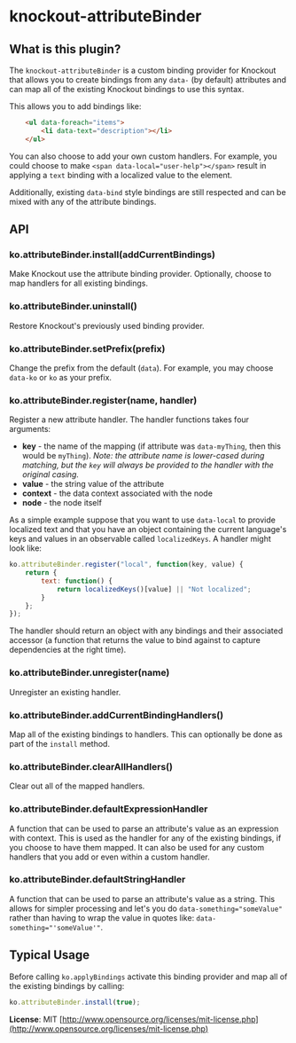 # knockout-attributeBinder

## What is this plugin?

The `knockout-attributeBinder` is a custom binding provider for Knockout that allows you to create bindings from any `data-` (by default) attributes and can map all of the existing Knockout bindings to use this syntax. 

This allows you to add bindings like:

```html
    <ul data-foreach="items">
        <li data-text="description"></li>
    </ul>
```
 
You can also choose to add your own custom handlers. For example, you could choose to make `<span data-local="user-help"></span>` result in applying a `text` binding with a localized value to the element.
 
Additionally, existing `data-bind` style bindings are still respected and can be mixed with any of the attribute bindings.

## API

### ko.attributeBinder.install(addCurrentBindings)

Make Knockout use the attribute binding provider. Optionally, choose to map handlers for all existing bindings.

### ko.attributeBinder.uninstall()

Restore Knockout's previously used binding provider.

### ko.attributeBinder.setPrefix(prefix)

Change the prefix from the default (`data`). For example, you may choose `data-ko` or `ko` as your prefix.

### ko.attributeBinder.register(name, handler)

Register a new attribute handler. The handler functions takes four arguments:

- **key** - the name of the mapping (if attribute was `data-myThing`, then this would be `myThing`). *Note: the attribute name is lower-cased during matching, but the `key` will always be provided to the handler with the original casing.*
- **value** - the string value of the attribute
- **context** - the data context associated with the node
- **node** - the node itself

As a simple example suppose that you want to use `data-local` to provide localized text and that you have an object containing the current language's keys and values in an observable called `localizedKeys`. A handler might look like:

```js
ko.attributeBinder.register("local", function(key, value) {
    return {
        text: function() {
            return localizedKeys()[value] || "Not localized";
        }
    };
});
```

The handler should return an object with any bindings and their associated accessor (a function that returns the value to bind against to capture dependencies at the right time).

### ko.attributeBinder.unregister(name)

Unregister an existing handler.

### ko.attributeBinder.addCurrentBindingHandlers()

Map all of the existing bindings to handlers. This can optionally be done as part of the `install` method.

### ko.attributeBinder.clearAllHandlers()

Clear out all of the mapped handlers.

### ko.attributeBinder.defaultExpressionHandler

A function that can be used to parse an attribute's value as an expression with context. This is used as the handler for any of the existing bindings, if you choose to have them mapped. It can also be used for any custom handlers that you add or even within a custom handler.

### ko.attributeBinder.defaultStringHandler

A function that can be used to parse an attribute's value as a string. This allows for simpler processing and let's you do `data-something="someValue"` rather than having to wrap the value in quotes like: `data-something="'someValue'"`.

## Typical Usage

Before calling `ko.applyBindings` activate this binding provider and map all of the existing bindings by calling:

```js
ko.attributeBinder.install(true);
```

**License**: MIT [http://www.opensource.org/licenses/mit-license.php](http://www.opensource.org/licenses/mit-license.php)
